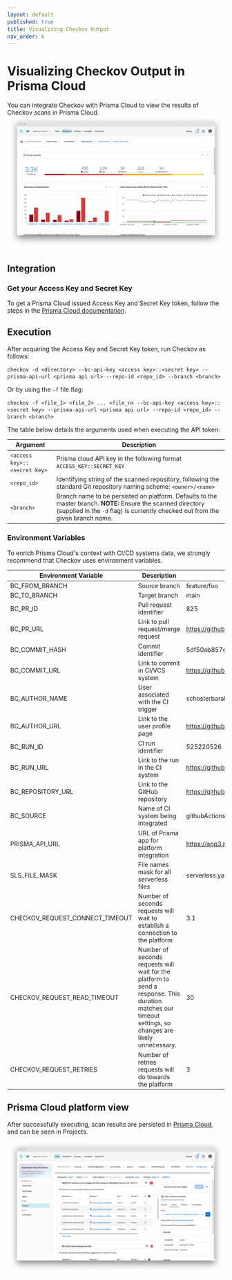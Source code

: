 ```yaml
---
layout: default
published: true
title: Visualizing Checkov Output
nav_order: 6
---
```


# Visualizing Checkov Output in Prisma Cloud

You can integrate Checkov with Prisma Cloud to view the results of Checkov scans in Prisma Cloud.
![Prisma Cloud Dashboard](pc-dashboard.png)

## Integration

### Get your Access Key and Secret Key

To get a Prisma Cloud issued Access Key and Secret Key token, follow the steps in the [Prisma Cloud documentation](https://docs.prismacloud.io/en/enterprise-edition/content-collections/application-security/get-started/connect-code-and-build-providers/ci-cd-runs/add-checkov).

## Execution

After acquiring the Access Key and Secret Key token, run Checkov as follows:

```shell
checkov -d <directory> --bc-api-key <access key>::<secret key> --prisma-api-url <prisma api url> --repo-id <repo_id> --branch <branch>
```

Or by using the `-f` file flag:

```shell
checkov -f <file_1> <file_2> ... <file_n> --bc-api-key <access key>::<secret key> --prisma-api-url <prisma api url> --repo-id <repo_id> --branch <branch>
```

The table below details the arguments used when executing the API token:

| Argument | Description |
| -------- | ----------- |
| `<access key>::<secret key>` | Prisma cloud API key in the following format `ACCESS_KEY::SECRET_KEY` |
| `<repo_id>` | Identifying string of the scanned repository, following the standard Git repository naming scheme: `<owner>/<name>` |
| `<branch>` | Branch name to be persisted on platform. Defaults to the master branch. **NOTE:** Ensure the scanned directory (supplied in the `-d` flag) is currently checked out from the given branch name. |

### Environment Variables

To enrich Prisma Cloud's context with CI/CD systems data, we strongly recommend that Checkov uses environment variables.

| Environment Variable            | Description                                                                    | Example                                                                                 |
|---------------------------------|--------------------------------------------------------------------------------|-----------------------------------------------------------------------------------------|
| BC_FROM_BRANCH                  | Source branch                                                                  | feature/foo                                                                             |
| BC_TO_BRANCH                    | Target branch                                                                  | main                                                                                    |
| BC_PR_ID                        | Pull request identifier                                                        | 825                                                                                     |
| BC_PR_URL                       | Link to pull request/merge request                                             | https://github.com/bridgecrewio/checkov/pull/825                                        |
| BC_COMMIT_HASH                  | Commit identifier                                                              | 5df50ab857e7a255e4e731877748b539915ad489                                                |
| BC_COMMIT_URL                   | Link to commit in CI/VCS system                                                | https://github.com/bridgecrewio/checkov/commit/5df50ab857e7a255e4e731877748b539915ad489 |
| BC_AUTHOR_NAME                  | User associated with the CI trigger                                            | schosterbarak                                                                           |
| BC_AUTHOR_URL                   | Link to the user profile page                                                  | https://github.com/schosterbarak                                                        |
| BC_RUN_ID                       | CI run identifier                                                              | 525220526                                                                               |
| BC_RUN_URL                      | Link to the run in the CI system                                               | https://github.com/bridgecrewio/checkov/actions/runs/525220526                          |
| BC_REPOSITORY_URL               | Link to the GitHub repository                                                  | https://github.com/bridgecrewio/checkov/                                                |
| BC_SOURCE                       | Name of CI system being integrated                                             | githubActions                                                                           |
| PRISMA_API_URL                  | URL of Prisma app for platform integration                                     | https://app3.prismacloud.io                                                             |
| SLS_FILE_MASK                   | File names mask for all serverless files                                       | serverless.yaml,serverless.yml                                                          |
| CHECKOV_REQUEST_CONNECT_TIMEOUT | Number of seconds requests will wait to establish a connection to the platform | 3.1                                                                                     |
| CHECKOV_REQUEST_READ_TIMEOUT    | Number of seconds requests will wait for the platform to send a response. This duration matches our timeout settings, so changes are likely unnecessary.      | 30                                                                                      |
| CHECKOV_REQUEST_RETRIES         | Number of retries requests will do towards the platform                        | 3                                                                                       |

## Prisma Cloud platform view

After successfully executing, scan results are persisted in [Prisma Cloud](https://www.prismacloud.io), and can be seen in Projects.

![Prisma Cloud Projects](pc-projects.png)
